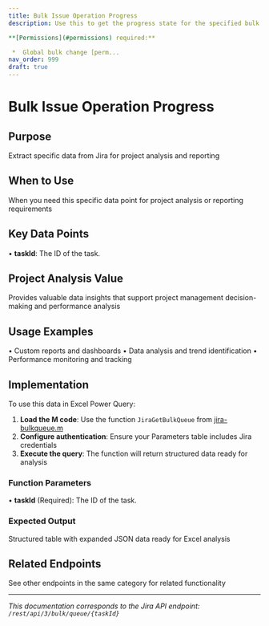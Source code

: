 ```yaml
---
title: Bulk Issue Operation Progress
description: Use this to get the progress state for the specified bulk operation `taskId`.

**[Permissions](#permissions) required:**

 *  Global bulk change [perm...
nav_order: 999
draft: true
---
```


# Bulk Issue Operation Progress

## Purpose
Extract specific data from Jira for project analysis and reporting

## When to Use
When you need this specific data point for project analysis or reporting requirements

## Key Data Points
• **taskId**: The ID of the task.

## Project Analysis Value
Provides valuable data insights that support project management decision-making and performance analysis

## Usage Examples
• Custom reports and dashboards
• Data analysis and trend identification
• Performance monitoring and tracking

## Implementation
To use this data in Excel Power Query:

1. **Load the M code**: Use the function `JiraGetBulkQueue` from [jira-bulkqueue.m](../assets/jira-bulkqueue.m)
2. **Configure authentication**: Ensure your Parameters table includes Jira credentials
3. **Execute the query**: The function will return structured data ready for analysis

### Function Parameters
• **taskId** (Required): The ID of the task.

### Expected Output
Structured table with expanded JSON data ready for Excel analysis

## Related Endpoints
See other endpoints in the same category for related functionality

---
*This documentation corresponds to the Jira API endpoint: `/rest/api/3/bulk/queue/{taskId}`*
